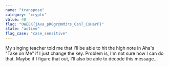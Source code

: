 ```yaml
---
name: "transpose"
category: "crypto"
value: 40
flag: "OWEEK{jAva_pR0gr@mM3rs_CanT_CsHarP}"
state: "active"
flag_case: "case_sensitive"
---
```


My singing teacher told me that I'll be able to hit the high note in Aha's "Take on Me" if I just change the key. Problem is, I'm not sure how I can do that. Maybe if I figure that out, I'll also be able to decode this message...
